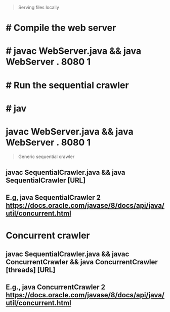 > Serving files locally
# # Compile the web server
# # javac WebServer.java && java WebServer . 8080 1
# # Run the sequential crawler
# # jav

# javac WebServer.java && java WebServer . 8080 1


> Generic sequential crawler
## javac SequentialCrawler.java && java SequentialCrawler [URL] 
## E.g, java SequentialCrawler 2 https://docs.oracle.com/javase/8/docs/api/java/util/concurrent.html

# Concurrent crawler
## javac SequentialCrawler.java && javac ConcurrentCrawler && java ConcurrentCrawler [threads] [URL] 
## E.g., java ConcurrentCrawler 2 https://docs.oracle.com/javase/8/docs/api/java/util/concurrent.html
